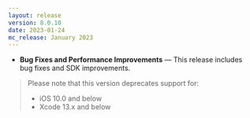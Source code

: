 ```yaml
---
layout: release
version: 8.0.10
date: 2023-01-24
mc_release: January 2023
---
```


* **Bug Fixes and Performance Improvements** — This release includes bug fixes and SDK improvements.
> Please note that this version deprecates support for:
> - iOS 10.0 and below
> - Xcode 13.x and below
